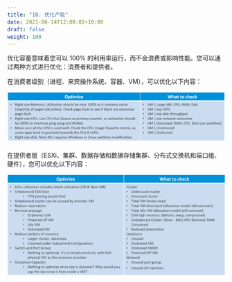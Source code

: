 ```yaml
---
title: "10. 优化产能"
date: 2021-06-14T12:00:02+10:00
draft: false
weight: 100
---
```


优化容量意味着您可以 100% 的利用率运行，而不会浪费或影响性能。您可以通过两种方式进行优化：消费者和提供者。

在消费者级别（进程、来宾操作系统、容器、VM），可以优化以下内容：

![优化-检查什么](1.3.10-fig-1.png)

在提供者层（ESXi、集群、数据存储和数据存储集群、分布式交换机和端口组、硬件），您可以优化以下内容：

![提供程序优化-检查什么](1.3.10-fig-2.png)